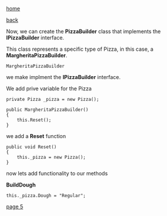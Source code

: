 [home](./page01.md)

[back](./page03.md)

Now, we can create the **PizzaBuilder** class that implements the **IPizzaBuilder** interface. 

This class represents a specific type of Pizza, in this case, a **MargheritaPizzaBuilder**.

```
MargheritaPizzaBuilder
```

we make implment the **IPizzaBuilder** interface.

We add prive variable for the Pizza

```
private Pizza _pizza = new Pizza();
```


```
public MargheritaPizzaBuilder()
{
    this.Reset();
}
```

we add a **Reset** function

```
public void Reset()
{
    this._pizza = new Pizza();
}
```

now lets add functionality to our methods

**BuildDough**

```
this._pizza.Dough = "Regular";
```


[page 5](./page05.md)
